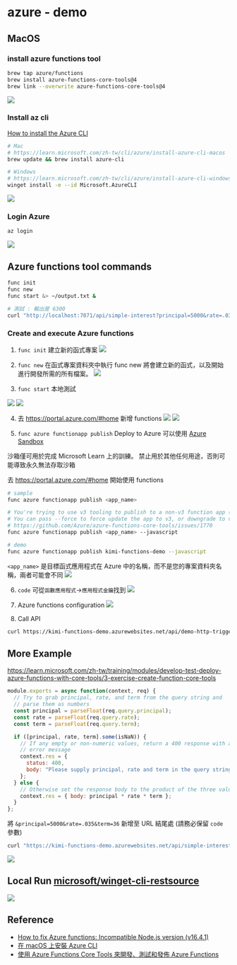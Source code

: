 # azure - demo

## MacOS 
### install azure functions tool
```sh
brew tap azure/functions
brew install azure-functions-core-tools@4
brew link --overwrite azure-functions-core-tools@4
```

![](assets/images/AzureFunctionsTools-version.png)

### Install az cli
[How to install the Azure CLI](https://learn.microsoft.com/en-us/cli/azure/install-azure-cli)

```sh
# Mac
# https://learn.microsoft.com/zh-tw/cli/azure/install-azure-cli-macos
brew update && brew install azure-cli

# Windows 
# https://learn.microsoft.com/zh-tw/cli/azure/install-azure-cli-windows?tabs=winget
winget install -e --id Microsoft.AzureCLI
```

![](assets/images/install-azcli.png)

### Login Azure

```sh
az login
```
![](assets/images/az-login.png)

## Azure functions tool commands
```sh
func init
func new
func start &> ~/output.txt &

# 測試 : 輸出是 6300
curl "http://localhost:7071/api/simple-interest?principal=5000&rate=.035&term=36" -w "\n"
```

### Create and execute Azure functions

1. `func init`
建立新的函式專案
![](assets/images/func-init-2.png)

2. `func new`
在函式專案資料夾中執行 func new 將會建立新的函式，以及開始進行開發所需的所有檔案。
![](assets/images/func-new-2.png)

3. `func start`
本地測試

![](assets/images/func-start-1.png)
![](assets/images/func-start-2.png)

4. 去 https://portal.azure.com/#home 新增 functions
![](assets/images/functions-1.png)
![](assets/images/functions-2.png)


5. `func azure functionapp publish`
Deploy to Azure
可以使用 [Azure Sandbox](https://learn.microsoft.com/zh-tw/training/modules/develop-test-deploy-azure-functions-with-core-tools/3-exercise-create-function-core-tools)

沙箱僅可用於完成 Microsoft Learn 上的訓練。 禁止用於其他任何用途，否則可能導致永久無法存取沙箱

去 https://portal.azure.com/#home 開始使用 functions

```sh
# sample
func azure functionapp publish <app_name>

# You're trying to use v3 tooling to publish to a non-v3 function app (FUNCTIONS_EXTENSION_VERSION is set to ~4).
# You can pass --force to force update the app to v3, or downgrade to v1 or v2 tooling for publishing.
# https://github.com/Azure/azure-functions-core-tools/issues/1770
func azure functionapp publish <app_name> --javascript 

# demo
func azure functionapp publish kimi-functions-demo --javascript
```

`<app_name>` 是目標函式應用程式在 Azure 中的名稱，而不是您的專案資料夾名稱，兩者可能會不同
![](assets/images/functionapp-publish.png)

6. `code` 可從`函數應用程式`->`應用程式金鑰`找到
![](assets/images/api-code.png)


7. Azure functions configuration
![](assets/images/functions-configuration.png)

8. Call API

```sh
curl https://kimi-functions-demo.azurewebsites.net/api/demo-http-trigger-function?code=wqT6RcBf6nnX16QcljN2OKOXGyD77YkaLYQQlGvdviB0AzFuqwZiAA==
```

## More Example
https://learn.microsoft.com/zh-tw/training/modules/develop-test-deploy-azure-functions-with-core-tools/3-exercise-create-function-core-tools

```javascript
module.exports = async function(context, req) {
  // Try to grab principal, rate, and term from the query string and
  // parse them as numbers
  const principal = parseFloat(req.query.principal);
  const rate = parseFloat(req.query.rate);
  const term = parseFloat(req.query.term);

  if ([principal, rate, term].some(isNaN)) {
    // If any empty or non-numeric values, return a 400 response with an
    // error message
    context.res = {
      status: 400,
      body: "Please supply principal, rate and term in the query string"
    };
  } else {
    // Otherwise set the response body to the product of the three values
    context.res = { body: principal * rate * term };
  }
};
```

將 `&principal=5000&rate=.035&term=36` 新增至 URL 結尾處 (請務必保留 `code` 參數)

```sh
curl "https://kimi-functions-demo.azurewebsites.net/api/simple-interest?code=<your code>&principal=5000&rate=.035&term=36" -w "\n"
```
![](assets/images/demo-2.png)

## Local Run [microsoft/winget-cli-restsource](https://github.com/microsoft/winget-cli-restsource)

![](assets/images/vs-build-config.png)

## Reference
* [How to fix Azure functions: Incompatible Node.js version (v16.4.1)](https://stackoverflow.com/questions/70427342/how-to-fix-azure-functions-incompatible-node-js-version-v16-4-1)
* [在 macOS 上安裝 Azure CLI](https://learn.microsoft.com/zh-tw/cli/azure/install-azure-cli-macos)
* [使用 Azure Functions Core Tools 來開發、測試和發佈 Azure Functions](https://learn.microsoft.com/zh-tw/training/modules/develop-test-deploy-azure-functions-with-core-tools/)